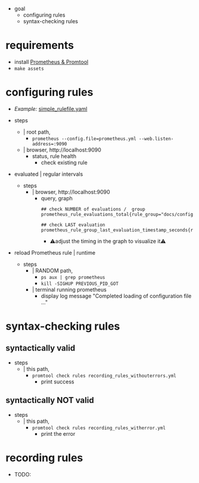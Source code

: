 * goal
  * configuring rules
  * syntax-checking rules

# requirements

* install [Prometheus & Promtool](/prometheus/README.md#install)
* `make assets`

# configuring rules

* _Example:_ [simple_rulefile.yaml](simple_rulefile.yaml)

* steps
  * | root path,
    * `prometheus --config.file=prometheus.yml --web.listen-address=:9090`
  * | browser, http://localhost:9090
    * status, rule health
      * check existing rule

* evaluated | regular intervals
  * steps
    * | browser, http://localhost:9090
      * query, graph
        ```text
        ## check NUMBER of evaluations /  group
        prometheus_rule_evaluations_total{rule_group="docs/configuration/examples/recordingrules/simple_rulefile.yaml;example"}
        
        ## check LAST evaluation
        prometheus_rule_group_last_evaluation_timestamp_seconds{rule_group="example"}
        ```
        * ⚠️adjust the timing in the graph to visualize it⚠️

* reload Prometheus rule | runtime
  * steps
    * | RANDOM path,
      * `ps aux | grep prometheus`
      * `kill -SIGHUP PREVIOUS_PID_GOT`
    * | terminal running prometheus
      * display log message "Completed loading of configuration file ..."

# syntax-checking rules

## syntactically valid
* steps
  * | this path,
    * `promtool check rules recording_rules_withouterrors.yml`
      * print success 

## syntactically NOT valid
* steps
  * | this path,
    * `promtool check rules recording_rules_witherror.yml`
      * print the error

# recording rules

* TODO:
